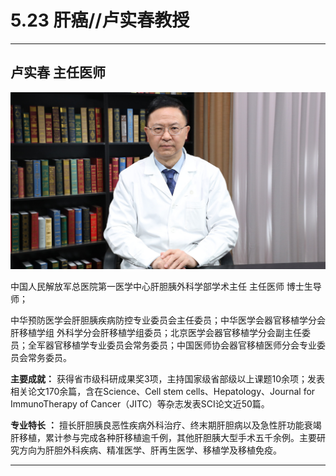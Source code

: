 # 5.23 肝癌//卢实春教授

---

## 卢实春 主任医师

![1679229079866](image/c05_023/1679229079866.png)

中国人民解放军总医院第一医学中心肝胆胰外科学部学术主任 主任医师 博士生导师；

中华预防医学会肝胆胰疾病防控专业委员会主任委员；中华医学会器官移植学分会肝移植学组 外科学分会肝移植学组委员；北京医学会器官移植学分会副主任委员；全军器官移植学专业委员会常务委员；中国医师协会器官移植医师分会专业委员会常务委员。

**主要成就：** 获得省市级科研成果奖3项，主持国家级省部级以上课题10余项；发表相关论文170余篇，含在Science、Cell stem cells、Hepatology、Journal for ImmunoTherapy of Cancer（JITC）等杂志发表SCI论文近50篇。

**专业特长**  **：** 擅长肝胆胰良恶性疾病外科治疗、终末期肝胆病以及急性肝功能衰竭肝移植，累计参与完成各种肝移植逾千例，其他肝胆胰大型手术五千余例。主要研究方向为肝胆外科疾病、精准医学、肝再生医学、移植学及移植免疫。

---
